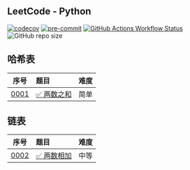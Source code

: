 ## LeetCode - Python

[![codecov](https://codecov.io/github/shilin83/leetcode-python/graph/badge.svg?token=CYFLA9OKSQ)](https://codecov.io/github/shilin83/leetcode-python)
[![pre-commit](https://img.shields.io/badge/pre--commit-enabled-brightgreen?logo=pre-commit)](https://github.com/pre-commit/pre-commit)
[![GitHub Actions Workflow Status](https://img.shields.io/github/actions/workflow/status/shilin83/leetcode-python/ci.yml?branch=main&style=flat-square&logo=github&label=CI)](https://github.com/shilin83/leetcode-python/actions/workflows/ci.yml)
![GitHub repo size](https://img.shields.io/github/repo-size/shilin83/leetcode-python?style=flat-square&label=Repo%20size)

## 哈希表

|                序号                 | 题目                                                  | 难度 |
|:---------------------------------:|:----------------------------------------------------|:--:|
| [0001](src/solutions/problem0001) | [✅ 两数之和](https://leetcode-cn.com/problems/two-sum/) | 简单 |

## 链表

|                序号                 | 题目                                                          | 难度 |
|:---------------------------------:|:------------------------------------------------------------|:--:|
| [0002](src/solutions/problem0002) | [✅ 两数相加](https://leetcode-cn.com/problems/add-two-numbers/) | 中等 |
